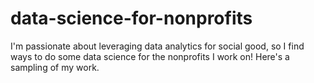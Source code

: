 # data-science-for-nonprofits
I'm passionate about leveraging data analytics for social good, so I find ways to do some data science for the nonprofits I work on! Here's a sampling of my work.
